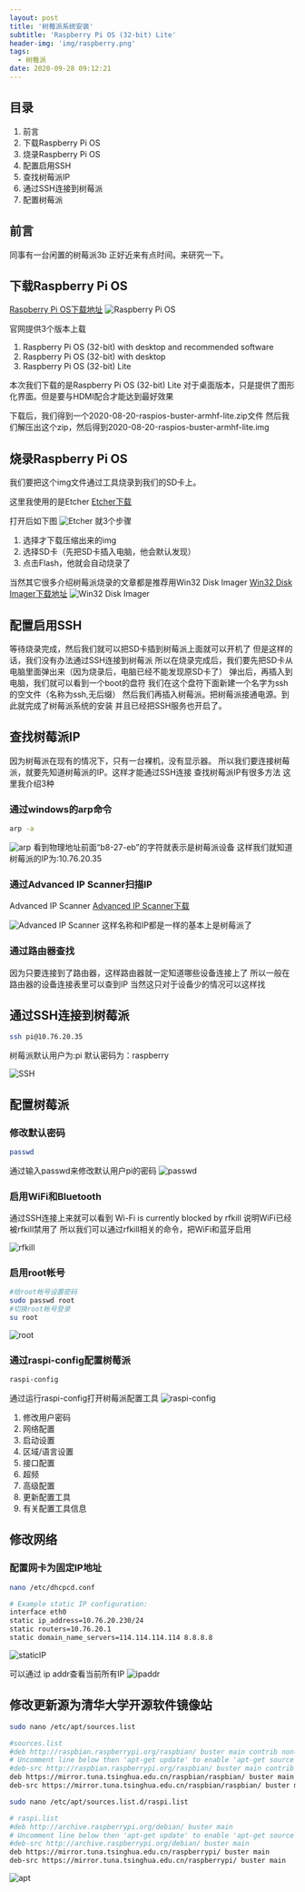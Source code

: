 ```yaml
---
layout: post
title: '树莓派系统安装'
subtitle: 'Raspberry Pi OS (32-bit) Lite'
header-img: 'img/raspberry.png'
tags:
  - 树莓派
date: 2020-09-28 09:12:21
---
```


## 目录

1. 前言
2. 下载Raspberry Pi OS
3. 烧录Raspberry Pi OS
4. 配置启用SSH
5. 查找树莓派IP
6. 通过SSH连接到树莓派
7. 配置树莓派

## 前言

同事有一台闲置的树莓派3b
正好近来有点时间。来研究一下。

## 下载Raspberry Pi OS

[Raspberry Pi OS下载地址](https://www.raspberrypi.org/downloads/raspberry-pi-os/)
![Raspberry Pi OS](1.png)

官网提供3个版本上载

1. Raspberry Pi OS (32-bit) with desktop and recommended software
2. Raspberry Pi OS (32-bit) with desktop
3. Raspberry Pi OS (32-bit) Lite

本次我们下载的是Raspberry Pi OS (32-bit) Lite
对于桌面版本，只是提供了图形化界面。但是要与HDMI配合才能达到最好效果

下载后，我们得到一个2020-08-20-raspios-buster-armhf-lite.zip文件
然后我们解压出这个zip，然后得到2020-08-20-raspios-buster-armhf-lite.img

## 烧录Raspberry Pi OS

我们要把这个img文件通过工具烧录到我们的SD卡上。

这里我使用的是Etcher [Etcher下载](https://www.balena.io/etcher/)

打开后如下图
![Etcher](etcher.png)
就3个步骤

1. 选择才下载压缩出来的img
2. 选择SD卡（先把SD卡插入电脑，他会默认发现）
3. 点击Flash，他就会自动烧录了

当然其它很多介绍树莓派烧录的文章都是推荐用Win32 Disk Imager
[Win32 Disk Imager下载地址](https://win32diskimager.download/)
![Win32 Disk Imager](Win32DiskImager.jpg)

## 配置启用SSH

等待烧录完成，然后我们就可以把SD卡插到树莓派上面就可以开机了
但是这样的话，我们没有办法通过SSH连接到树莓派
所以在烧录完成后，我们要先把SD卡从电脑里面弹出来（因为烧录后，电脑已经不能发现原SD卡了）
弹出后，再插入到电脑，我们就可以看到一个boot的盘符
我们在这个盘符下面新建一个名字为ssh的空文件（名称为ssh,无后缀）
然后我们再插入树莓派。把树莓派接通电源。到此就完成了树莓派系统的安装
并且已经把SSH服务也开启了。

## 查找树莓派IP

因为树莓派在现有的情况下，只有一台裸机，没有显示器。
所以我们要连接树莓派，就要先知道树莓派的IP。这样才能通过SSH连接
查找树莓派IP有很多方法
这里我介绍3种

### 通过windows的arp命令

```cmd
arp -a
```

![arp](arp.png)
看到物理地址前面“b8-27-eb”的字符就表示是树莓派设备
这样我们就知道树莓派的IP为:10.76.20.35

### 通过Advanced IP Scanner扫描IP

Advanced IP Scanner [Advanced IP Scanner下载](https://www.advanced-ip-scanner.com/cn/)

![Advanced IP Scanner](IPScanner.png)
这样名称和IP都是一样的基本上是树莓派了

### 通过路由器查找

因为只要连接到了路由器，这样路由器就一定知道哪些设备连接上了
所以一般在路由器的设备连接表里可以查到IP
当然这只对于设备少的情况可以这样找

## 通过SSH连接到树莓派

```bash
ssh pi@10.76.20.35
```

树莓派默认用户为:pi  默认密码为：raspberry

![SSH](ssh1.png)

## 配置树莓派

### 修改默认密码

```bash
passwd
```

通过输入passwd来修改默认用户pi的密码
![passwd](passwd.png)

### 启用WiFi和Bluetooth

通过SSH连接上来就可以看到
Wi-Fi is currently blocked by rfkill
说明WiFi已经被rfkill禁用了
所以我们可以通过rfkill相关的命令，把WiFi和蓝牙启用

![rfkill](rfkill.png)

### 启用root帐号

```bash
#给root帐号设置密码
sudo passwd root
#切换root帐号登录
su root
```

![root](root.png)

### 通过raspi-config配置树莓派

```bash
raspi-config
```

通过运行raspi-config打开树莓派配置工具
![raspi-config](c1.png)

1. 修改用户密码
2. 网络配置
3. 启动设置
4. 区域/语言设置
5. 接口配置
6. 超频
7. 高级配置
8. 更新配置工具
9. 有关配置工具信息

## 修改网络

### 配置网卡为固定IP地址

```bash
nano /etc/dhcpcd.conf

# Example static IP configuration:
interface eth0
static ip_address=10.76.20.230/24
static routers=10.76.20.1
static domain_name_servers=114.114.114.114 8.8.8.8
```

![staticIP](staticIP.png)

可以通过 ip addr查看当前所有IP
![ipaddr](ipaddr.png)

## 修改更新源为清华大学开源软件镜像站

```bash
sudo nano /etc/apt/sources.list

#sources.list
#deb http://raspbian.raspberrypi.org/raspbian/ buster main contrib non-free rpi
# Uncomment line below then 'apt-get update' to enable 'apt-get source'
#deb-src http://raspbian.raspberrypi.org/raspbian/ buster main contrib non-free rpi
deb https://mirror.tuna.tsinghua.edu.cn/raspbian/raspbian/ buster main contrib non-free rpi
deb-src https://mirror.tuna.tsinghua.edu.cn/raspbian/raspbian/ buster main contrib non-free rpi
```

```bash
sudo nano /etc/apt/sources.list.d/raspi.list

# raspi.list
#deb http://archive.raspberrypi.org/debian/ buster main
# Uncomment line below then 'apt-get update' to enable 'apt-get source'
#deb-src http://archive.raspberrypi.org/debian/ buster main
deb https://mirror.tuna.tsinghua.edu.cn/raspberrypi/ buster main
deb-src https://mirror.tuna.tsinghua.edu.cn/raspberrypi/ buster main
```

![apt](apt.png)
